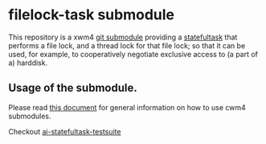 # filelock-task submodule

This repository is a xwm4 [git submodule](https://git-scm.com/book/en/v2/Git-Tools-Submodules)
providing a [statefultask](https://github.com/CarloWood/ai-statefultask)
that performs a file lock, and a thread lock for that file lock; so that it can be used,
for example, to cooperatively negotiate exclusive access to (a part of a) harddisk.

## Usage of the submodule.

Please read [this document](https://github.com/CarloWood/cwm4/README_usage.md) for general information
on how to use cwm4 submodules.

Checkout [ai-statefultask-testsuite](https://github.com/CarloWood/ai-statefultask-testsuite)
